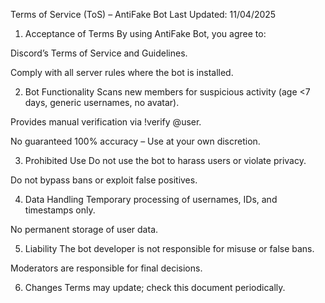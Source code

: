 Terms of Service (ToS) – AntiFake Bot
Last Updated: 11/04/2025

1. Acceptance of Terms
By using AntiFake Bot, you agree to:

Discord’s Terms of Service and Guidelines.

Comply with all server rules where the bot is installed.

2. Bot Functionality
Scans new members for suspicious activity (age <7 days, generic usernames, no avatar).

Provides manual verification via !verify @user.

No guaranteed 100% accuracy – Use at your own discretion.

3. Prohibited Use
Do not use the bot to harass users or violate privacy.

Do not bypass bans or exploit false positives.

4. Data Handling
Temporary processing of usernames, IDs, and timestamps only.

No permanent storage of user data.

5. Liability
The bot developer is not responsible for misuse or false bans.

Moderators are responsible for final decisions.

6. Changes
Terms may update; check this document periodically.